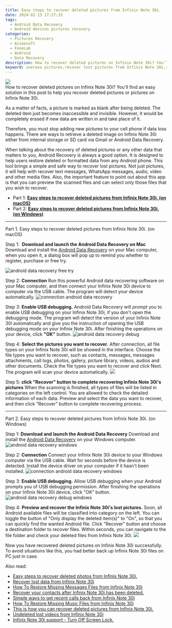 ```yaml
---
title: Easy steps to recover deleted pictures from Infinix Note 30i.
date: 2024-02-13 17:27:33
tags: 
  - Android Data Recovery
  - Android devices pictures recovery
categories: 
  - Pictures Recovery
  - Aiseesoft
  - FoneLab
  - Android
  - Data Recovery
description: How to recover deleted pictures on Infinix Note 30i? You'll find an easy solution in this post to help you recover deleted pictures or pictures on Infinix Note 30i.
keyword: unerase pictures,recover lost pictures from Infinix Note 30i,save erased pictures from Infinix Note 30i,restore deleted pictures on Infinix Note 30i,undelete pictures from Infinix Note 30i,regain missing pictures,lost all pictures in Infinix Note 30i again,Infinix Note 30i pictures recovery software,how can i get pictures back on Infinix Note 30i,how to get pictures back from Infinix Note 30i,how to recover pictures Infinix Note 30i,my pictures deleted from Infinix Note 30i how to undo pictures
---
```


<img src="https://img0mobiles.techidaily.com/images/best-assets/devices/infinix/infinix-note-30i/3.jpg" class="atpl-imgstyle"  />

<div class="atpl-content atpl-for-fonelab-android recover-pictures">

<div class="atpl-post-description-part-1">
How to recover deleted pictures on Infinix Note 30i? You'll find an easy solution in this post to help you recover deleted pictures or pictures on Infinix Note 30i.
</div>

<div class="atpl-post-description-part-2">
<div class="tpl-content-sub-paragraph-normal">
  <p>
    As a matter of facts, a picture is marked as blank after being deleted. The deleted item just becomes inaccessible and invisible. However, it would be completely erased if new data are written in and take place of it.
  </p>
</div>
<div class="tpl-content-sub-paragraph-normal">
  <p>
    Therefore, you must stop adding new pictures to your cell phone if data loss happens. There are ways to retrieve a deleted image on Infinix Note 30i either from internal storage or SD card via Gmail or Android Data Recovery.
  </p>
</div>
</div>

<div class="atpl-post-description-part-3">
<div class="tpl-content-sub-paragraph-content">
  <p>
    When talking about the recovery of deleted pictures or any other data that matters to you, Android Recovery is always a good option. It is designed to help users restore deleted or formatted data from any Android phone. This tool brings a simple and safe way to recover lost pictures. Not just pictures, it will help with recover text messages, WhatsApp messages, audio, video and other media files. Also, the important feature to point out about this app is that you can preview the scanned files and can select only those files that you wish to recover.
  </p>
</div>
</div>

<ul>
  <li>Part 1: <strong><a href="#p1"> Easy steps to recover deleted pictures from Infinix Note 30i.  (on macOS)</a></strong></li>
  <li>Part 2: <strong><a href="#p2"> Easy steps to recover deleted pictures from Infinix Note 30i.  (on Windows)</a></strong></li>
</ul>



<!-- Part 1 -->
<a id="p1" name="p1" ></a><hr>

<div>
  <span class="atpl-step-part-style">Part 1. Easy steps to recover deleted pictures from Infinix Note 30i. (on macOS)</span>
</div>  

<span class="atpl-stepstyle-a"><span>Step 1: </span></span> <strong>Download and launch the Android Data Recovery on Mac</strong>
Download and install the <a href="https://tools.techidaily.com/aiseesoft-android-data-recovery/" target="_blank" rel="noopener">Android Data Recovery</a> on your Mac computer, when you open it, a dialog box will pop up to remind you whether to register, purchase or free try.

<img src="https://tools.techidaily.com/images/apps/aiseesoft/android-data-recovery/mac-free-try.png" class="atpl-imgstyle" alt="android data recovery free try" />

<span class="atpl-stepstyle-a"><span>Step 2: </span></span> <strong>Connection</strong>
Run this powerful Android data recovering software on your Mac computer, and then connect your Infinix Note 30i device to computer via the USB cable. The program will detect your device automatically.
<img src="https://tools.techidaily.com/images/apps/aiseesoft/android-data-recovery/mac-connection-interface.jpg" class="atpl-imgstyle" alt="connection android data recovery" />

<span class="atpl-stepstyle-a"><span>Step 3: </span></span> <strong>Enable USB debugging.</strong>
Android Data Recovery will prompt you to enable USB debugging on your Infinix Note 30i, if you don't open the debugging mode. The program will detect the version of your Infinix Note 30i automatically and give you the instruction of opening the USB debugging mode on your Infinix Note 30i. After finishing the operations on your device, click <strong>"OK"</strong> button.
<img src="https://tools.techidaily.com/images/apps/aiseesoft/android-data-recovery/mac-android-usb-debug.jpg"  class="atpl-imgstyle" alt="android data recovery debug" />

<span class="atpl-stepstyle-a"><span>Step 4: </span></span> <strong>Select the pictures you want to recover.</strong>
After connection, all file types on your Infinix Note 30i will be showed in the interface. Choose the file types you want to recover, such as contacts, messages, messages attachments, call logs, photos, gallery, picture library, videos, audios and other documents. Check the file types you want to recover and click Next. The program will scan your device automatically.
<img src="https://tools.techidaily.com/images/apps/aiseesoft/android-data-recovery/mac-choose-type-photos.jpg" class="atpl-imgstyle"  />

<span class="atpl-stepstyle-a"><span>Step 5: </span></span> <strong>click "Recover" button to  complete recovering Infinix Note 30i's pictures</strong>
When the scanning is finished, all types of files will be listed in categories on the left control. You are allowed to check the detailed information of each data. Preview and select the data you want to recover, and then click "Recover" button to complete recovering process.


<a id="p2" name="p2"></a><hr>

<!-- Part 2 -->
<div>
  <span class="atpl-step-part-style">Part 2. Easy steps to recover deleted pictures from Infinix Note 30i. (on Windows)</span>
</div>

<span class="atpl-stepstyle-a"><span>Step 1: </span></span> <strong>Download and launch the Android Data Recovery</strong>
Download and install the <a href="https://tools.techidaily.com/aiseesoft-android-data-recovery/" target="_blank" rel="noopener">Android Data Recovery</a> on your Windows computer.
<img src="https://tools.techidaily.com/images/apps/aiseesoft/android-data-recovery/win-start-interface.png"  class="atpl-imgstyle" alt="android data recovery windows" />

<span class="atpl-stepstyle-a"><span>Step 2: </span></span> <strong>Connection</strong>
Connect your Infinix Note 30i device to your Windows computer via the USB cable. Wait for seconds before the device is detected. Install the device driver on your computer if it hasn't been installed.
<img src="https://tools.techidaily.com/images/apps/aiseesoft/android-data-recovery/win-connection-interface.png" class="atpl-imgstyle" alt="connection android data recovery windows" />

<span class="atpl-stepstyle-a"><span>Step 3: </span></span> <strong>Enable USB debugging.</strong>
Allow USB debugging when your Android prompts you of USB debugging permission. After finishing the operations on your Infinix Note 30i device, click "OK" button.
<img src="https://tools.techidaily.com/images/apps/aiseesoft/android-data-recovery/win-android-usb-debug.png" class="atpl-imgstyle" alt="android data recovery debug windows" />

<span class="atpl-stepstyle-a"><span>Step 4: </span></span> <strong>Preview and recover the Infinix Note 30i's lost pictures.</strong>
Soon, all Android available files will be classified into category on the left. You can toggle the button of "Only display the deleted item(s)" to "On", so that you can quickly find the wanted Android file. Click "Recover" button and choose a destination folder to recover files. Within seconds, you can navigate to the file folder and check your deleted files from Infinix Note 30i.
<img src="https://tools.techidaily.com/images/apps/aiseesoft/android-data-recovery/win-recover-photos.png" class="atpl-imgstyle"  />

<div class="atpl-post-description-part-4">
<div class="tpl-content-sub-paragraph-normal">
    <p>
        Now you have recovered deleted pictures on Infinix Note 30i successfully. To avoid situations like this, you had better back up Infinix Note 30i files on PC just in case.
    </p>
</div>
</div>

<ins class="adsbygoogle"
     style="display:block"
     data-ad-client="ca-pub-7571918770474297"
     data-ad-slot="8358498916"
     data-ad-format="auto"
     data-full-width-responsive="true"></ins>

<span class="atpl-alsoreadstyle">Also read:</span>
<div><ul>
<li><a href="/easy-steps-to-recover-deleted-photos-from-infinix-note-30i-by-fonelab-android-recover-photos/" target="_blank" rel="noopener"><u>Easy steps to recover deleted photos from Infinix Note 30i.</u></a></li>
<li><a href="/recover-lost-data-from-infinix-note-30i-by-fonelab-android-recover-data/" target="_blank" rel="noopener"><u>Recover lost data from Infinix Note 30i</u></a></li>
<li><a href="/how-to-restore-missing-messages-files-from-infinix-note-30i-by-fonelab-android-recover-messages/" target="_blank" rel="noopener"><u>How To  Restore Missing Messages Files from Infinix Note 30i</u></a></li>
<li><a href="/recover-your-contacts-after-infinix-note-30i-has-been-deleted-by-fonelab-android-recover-contacts/" target="_blank" rel="noopener"><u>Recover your contacts after Infinix Note 30i has been deleted.</u></a></li>
<li><a href="/simple-ways-to-get-recent-calls-back-from-infinix-note-30i-by-fonelab-android-recover-call-logs/" target="_blank" rel="noopener"><u>Simple ways to get recent calls back from Infinix Note 30i</u></a></li>
<li><a href="/how-to-restore-missing-music-files-from-infinix-note-30i-by-fonelab-android-recover-music/" target="_blank" rel="noopener"><u>How To  Restore Missing Music Files from Infinix Note 30i</u></a></li>
<li><a href="/this-is-how-you-can-recover-deleted-pictures-from-infinix-note-30i-by-fonelab-android-recover-pictures/" target="_blank" rel="noopener"><u>This is how you can recover deleted pictures from Infinix Note 30i.</u></a></li>
<li><a href="/undeleted-lost-videos-from-infinix-note-30i-by-fonelab-android-recover-video/" target="_blank" rel="noopener"><u>Undeleted lost videos from Infinix Note 30i</u></a></li>
<li><a href="/infinix-note-30i-support-turn-off-screen-lock-by-drfone-android-unlock-android-unlock/" target="_blank" rel="noopener"><u>Infinix Note 30i support - Turn Off Screen Lock.</u></a></li>
</ul></div>

</div>
